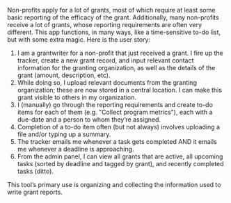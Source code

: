 Non-profits apply for a lot of grants, most of which require at least some basic reporting of the efficacy of the grant. Additionally, many non-profits receive a lot of grants, whose reporting requirements are often very different. This app functions, in many ways, like a time-sensitive to-do list, but with some extra magic. Here is the user story:

1. I am a grantwriter for a non-profit that just received a grant. I fire up the tracker, create a new grant record, and input relevant contact information for the granting organization, as well as the details of the grant (amount, description, etc).
2. While doing so, I upload relevant documents from the granting organization; these are now stored in a central location. I can make this grant visible to others in my organization.
3. I (manually) go through the reporting requirements and create to-do items for each of them (e.g. "Collect program metrics"), each with a due-date and a person to whom they’re assigned.
4. Completion of a to-do item often (but not always) involves uploading a file and/or typing up a summary.
5. The tracker emails me whenever a task gets completed AND it emails me whenever a deadline is approaching.
6. From the admin panel, I can view all grants that are active, all upcoming tasks (sorted by deadline and tagged by grant), and recently completed tasks (ditto).

This tool’s primary use is organizing and collecting the information used to write grant reports.
